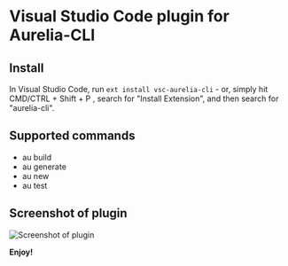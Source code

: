 # Visual Studio Code plugin for Aurelia-CLI

## Install

In Visual Studio Code, run ```ext install vsc-aurelia-cli``` - or, 
simply hit CMD/CTRL + Shift + P , search for "Install Extension", 
and then search for "aurelia-cli".

## Supported commands

- au build
- au generate
- au new
- au test

## Screenshot of plugin

![Screenshot of plugin](https://www.eriklieben.com/content/images/2016/08/screenshot-aurelia-cli-vscode.gif)

**Enjoy!**